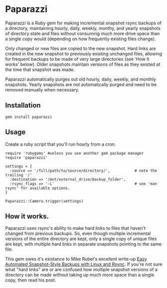 Paparazzi
=========

Paparazzi is a Ruby gem for making incremental snapshot rsync backups of a directory, maintaining
hourly, daily, weekly, monthy, and yearly snapshots of directory state and files without consuming
much more drive space than a single copy would (depending on how frequently existing files change).

Only changed or new files are copied to the new snapshot. Hard links are created in the new snapshot
to previously existing unchanged files, allowing for frequent backups to be made of very large
directories (see 'How it works' below). Older snapshots maintain versions of files as they existed
at the time that snapshot was made.

Paparazzi automatically purges out old hourly, daily, weekly, and monthly snapshots. Yearly
snapshots are not automatically purged and need to be removed manually when necessary.

Installation
------------

    gem install paparazzi
    

Usage
-----

Create a ruby script that you'll run hourly from a cron.
 
    require 'rubygems' #unless you use another gem package manager
    require 'paparazzi'
    
    settings = {
      :source => '/full/path/to/source/directory/',           # note the trailing '/'
      :destination => '/mnt/external_drive/backup_folder',
      :rsync_flags => '-L'                                    # see 'man rsync' for available options.
    }    

    Paparazzi::Camera.trigger(settings)
    

How it works.
-------------

Paparazzi uses rsync's ability to make hard links to files that haven't changed from previous
backups. So, even though multiple incremental versions of the entire directory are kept, only a single
copy of unique files are kept, with multiple hard links in separate snapshots pointing to the same
file.

This gem owes it's existance to Mike Rubel's excellent write-up
[Easy Automated Snapshot-Style Backups with Linux and Rsync](http://www.mikerubel.org/computers/rsync_snapshots/).
If you're not sure what "hard links" are or are confused how multiple snapshot versions of a
directory can be made without taking up much more space than a single copy, then read his post.

